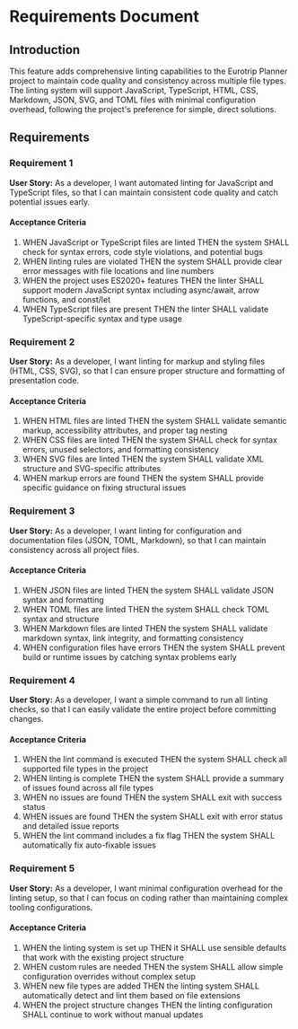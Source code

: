 # Requirements Document

## Introduction

This feature adds comprehensive linting capabilities to the Eurotrip Planner project to maintain code quality and consistency across multiple file types. The linting system will support JavaScript, TypeScript, HTML, CSS, Markdown, JSON, SVG, and TOML files with minimal configuration overhead, following the project's preference for simple, direct solutions.

## Requirements

### Requirement 1

**User Story:** As a developer, I want automated linting for JavaScript and TypeScript files, so that I can maintain consistent code quality and catch potential issues early.

#### Acceptance Criteria

1. WHEN JavaScript or TypeScript files are linted THEN the system SHALL check for syntax errors, code style violations, and potential bugs
2. WHEN linting rules are violated THEN the system SHALL provide clear error messages with file locations and line numbers
3. WHEN the project uses ES2020+ features THEN the linter SHALL support modern JavaScript syntax including async/await, arrow functions, and const/let
4. WHEN TypeScript files are present THEN the linter SHALL validate TypeScript-specific syntax and type usage

### Requirement 2

**User Story:** As a developer, I want linting for markup and styling files (HTML, CSS, SVG), so that I can ensure proper structure and formatting of presentation code.

#### Acceptance Criteria

1. WHEN HTML files are linted THEN the system SHALL validate semantic markup, accessibility attributes, and proper tag nesting
2. WHEN CSS files are linted THEN the system SHALL check for syntax errors, unused selectors, and formatting consistency
3. WHEN SVG files are linted THEN the system SHALL validate XML structure and SVG-specific attributes
4. WHEN markup errors are found THEN the system SHALL provide specific guidance on fixing structural issues

### Requirement 3

**User Story:** As a developer, I want linting for configuration and documentation files (JSON, TOML, Markdown), so that I can maintain consistency across all project files.

#### Acceptance Criteria

1. WHEN JSON files are linted THEN the system SHALL validate JSON syntax and formatting
2. WHEN TOML files are linted THEN the system SHALL check TOML syntax and structure
3. WHEN Markdown files are linted THEN the system SHALL validate markdown syntax, link integrity, and formatting consistency
4. WHEN configuration files have errors THEN the system SHALL prevent build or runtime issues by catching syntax problems early

### Requirement 4

**User Story:** As a developer, I want a simple command to run all linting checks, so that I can easily validate the entire project before committing changes.

#### Acceptance Criteria

1. WHEN the lint command is executed THEN the system SHALL check all supported file types in the project
2. WHEN linting is complete THEN the system SHALL provide a summary of issues found across all file types
3. WHEN no issues are found THEN the system SHALL exit with success status
4. WHEN issues are found THEN the system SHALL exit with error status and detailed issue reports
5. WHEN the lint command includes a fix flag THEN the system SHALL automatically fix auto-fixable issues

### Requirement 5

**User Story:** As a developer, I want minimal configuration overhead for the linting setup, so that I can focus on coding rather than maintaining complex tooling configurations.

#### Acceptance Criteria

1. WHEN the linting system is set up THEN it SHALL use sensible defaults that work with the existing project structure
2. WHEN custom rules are needed THEN the system SHALL allow simple configuration overrides without complex setup
3. WHEN new file types are added THEN the linting system SHALL automatically detect and lint them based on file extensions
4. WHEN the project structure changes THEN the linting configuration SHALL continue to work without manual updates
